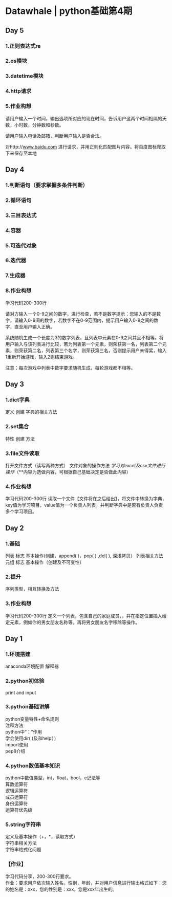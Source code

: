 # Datawhale | python基础第4期

## Day 5

### 1.正则表达式re

### 2.os模块

### 3.datetime模块

### 4.http请求

### 5.作业构想
  请用户输入一个时间，输出选项所对应的现在时间，告诉用户这两个时间相隔的天数，小时数，分钟数和秒数。
  
  请用户输入电话及邮箱，判断用户输入是否合法。
  
  对http://www.baidu.com 进行请求，并用正则化匹配图片内容。将百度图标爬取下来保存至本地
  

## Day 4

### 1.判断语句（要求掌握多条件判断）

### 2.循环语句

### 3.三目表达式

### 4.容器

### 5.可迭代对象

### 6.迭代器

### 7.生成器

### 8.作业构想
  学习代码200-300行
  
  请对方输入一个0-9之间的数字，进行检查，若不是数字提示：您输入的不是数字，请输入0-9间的数字，若数字不在0-9范围内，提示用户输入0-9之间的数字，直至用户输入正确。
  
  系统随机生成一个长度为3的数字列表，且列表中元素在0-9之间并且不相等。将用户输入与该列表进行比较，若为列表第一个元素，则荣获第一名，列表第二个元素，则荣获第二名，列表第三个名字，则荣获第三名，否则提示用户未得奖，输入1重新开始游戏，输入2则结束游戏。
  
  注意：每次游戏中列表中数字要求随机生成，每轮游戏都不相等。

## Day 3
### 1.dict字典
  定义
  创建
  字典的相关方法

### 2.set集合
  特性
  创建
  方法

### 3.file文件读取
   打开文件方式（读写两种方式）
   文件对象的操作方法
   *学习对excel及csv文件进行操作*（**内容为选做内容，可根据自己基础决定是否做此内容）

### 4.作业构想
  学习代码200-300行
  读取一个文件【文件将在之后给出】，将文件中转换为字典，key值为学习项目，value值为一个负责人列表，并判断字典中是否有负责人负责多个学习项目。

## Day 2
### 1.基础
  列表
  标志
  基本操作(创建，append( )，pop( ) ,del( ), 深浅拷贝）
  列表相关方法
  元组
  标志
  基本操作（创建及不可变性）
  
### 2.提升
  序列类型，相互转换及方法

### 3.作业构想
  学习代码200-300行
  定义一个列表，包含自己的家庭成员，，并在指定位置插入给定元素，例如你的男女朋友名称等。再将男女朋友名字移除等操作。


## Day 1
### 1.环境搭建
  anaconda环境配置
  解释器
  
### 2.python初体验
  print and input 

### 3.python基础讲解
  python变量特性+命名规则   
  注释方法  
  python中“：”作用  
  学会使用dir( )及和help( )  
  import使用  
  pep8介绍  

### 4.python数值基本知识
  python中数值类型，int，float，bool，e记法等  
  算数运算符  
  逻辑运算符  
  成员运算符  
  身份运算符  
  运算符优先级  

### 5.string字符串
  定义及基本操作（+，*，读取方式）  
  字符串相关方法  
  字符串格式化问题  

### 【作业】
  学习代码分享，200-300行要求。  
  作业：要求用户依次输入姓名，性别，年龄，并对用户信息进行输出格式如下：您的姓名是：xxx，您的性别是：xxx，您是xxx年出生的。

